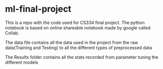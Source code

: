 # ml-final-project
This is a repo with the code used for CS334 final project. The python notebook is based on online shareable notebook made by google called Collab.

The data file contains all the data used in the project from the raw data(Training and Testing) to all the different types of preprocessed data

The Results folder contains all the stats recorded from parameter tuning the different models
